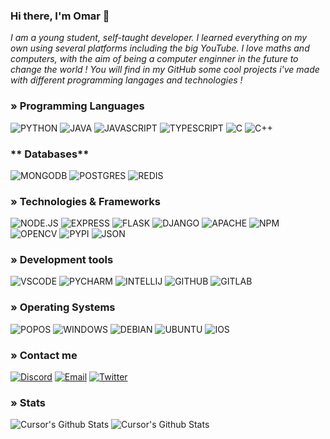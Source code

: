 ### Hi there, I'm Omar 👋

*I am a young student, self-taught developer. I learned everything on my own using several platforms including the big YouTube. I love maths and computers, with the aim of being a computer enginner in the future to change the world ! You will find in my GitHub some cool projects i've made with different programming langages and technologies !*


### **» Programming Languages**<br>
![PYTHON](https://img.shields.io/badge/Python-FFD43B?style=for-the-badge&logo=python&logoColor=darkgreen)
![JAVA](https://img.shields.io/badge/Java-ED8B00?style=for-the-badge&logo=java&logoColor=white)
![JAVASCRIPT](https://img.shields.io/badge/JavaScript-323330?style=for-the-badge&logo=javascript&logoColor=F7DF1E)
![TYPESCRIPT](https://img.shields.io/badge/TypeScript-007ACC?style=for-the-badge&logo=typescript&logoColor=white)
![C](https://img.shields.io/badge/C-00599C?style=for-the-badge&logo=c&logoColor=white)
![C++](https://img.shields.io/badge/C%2B%2B-00599C?style=for-the-badge&logo=c%2B%2B&logoColor=white)

### ** Databases**<br>
![MONGODB](https://img.shields.io/badge/MongoDB-4EA94B?style=for-the-badge&logo=mongodb&logoColor=white)
![POSTGRES](https://img.shields.io/badge/PostgreSQL-316192?style=for-the-badge&logo=postgresql&logoColor=white)
![REDIS](https://img.shields.io/badge/redis-%23DD0031.svg?&style=for-the-badge&logo=redis&logoColor=white)

### **» Technologies & Frameworks**<br>
![NODE.JS](https://img.shields.io/badge/Node.js-339933?style=for-the-badge&logo=nodedotjs&logoColor=white)
![EXPRESS](https://img.shields.io/badge/Express.js-000000?style=for-the-badge&logo=express&logoColor=white)
![FLASK](https://img.shields.io/badge/Flask-000000?style=for-the-badge&logo=flask&logoColor=white)
![DJANGO](https://img.shields.io/badge/Django-092E20?style=for-the-badge&logo=django&logoColor=green)
![APACHE](https://img.shields.io/badge/Apache-D22128?style=for-the-badge&logo=Apache&logoColor=white)
![NPM](https://img.shields.io/badge/npm-CB3837?style=for-the-badge&logo=npm&logoColor=white)
![OPENCV](https://img.shields.io/badge/OpenCV-27338e?style=for-the-badge&logo=OpenCV&logoColor=white)
![PYPI](https://img.shields.io/badge/pypi-3775A9?style=for-the-badge&logo=pypi&logoColor=white)
![JSON](https://img.shields.io/badge/json-5E5C5C?style=for-the-badge&logo=json&logoColor=white)

### **» Development tools**<br>

![VSCODE](https://img.shields.io/badge/Visual_Studio_Code-0078D4?style=for-the-badge&logo=visual%20studio%20code&logoColor=white)
![PYCHARM](https://img.shields.io/badge/PyCharm-000000.svg?&style=for-the-badge&logo=PyCharm&logoColor=white)
![INTELLIJ](https://img.shields.io/badge/IntelliJIDEA-000000.svg?style=for-the-badge&logo=intellij-idea&logoColor=white)
![GITHUB](https://img.shields.io/badge/GitHub-100000?style=for-the-badge&logo=github&logoColor=white)
![GITLAB](https://img.shields.io/badge/GitLab-330F63?style=for-the-badge&logo=gitlab&logoColor=white)

### **» Operating Systems**<br>
![POPOS](https://img.shields.io/badge/Pop!_OS-48B9C7?style=for-the-badge&logo=Pop!_OS&logoColor=white)
![WINDOWS](https://img.shields.io/badge/Windows-0078D6?style=for-the-badge&logo=windows&logoColor=white)
![DEBIAN](https://img.shields.io/badge/Debian-A81D33?style=for-the-badge&logo=debian&logoColor=white)
![UBUNTU](https://img.shields.io/badge/Ubuntu-E95420?style=for-the-badge&logo=ubuntu&logoColor=white)
![IOS](https://img.shields.io/badge/iOS-000000?style=for-the-badge&logo=ios&logoColor=white)

### **» Contact me**<br>
[![Discord](https://img.shields.io/badge/Discord-7289DA?style=for-the-badge&logo=discord&logoColor=white)](https://discord.com/users/756592067899031645)
[![Email](https://img.shields.io/badge/Gmail-D14836?style=for-the-badge&logo=gmail&logoColor=white)](mailto:developer.cursor@gmail.com)
[![Twitter](https://img.shields.io/badge/Twitter-1DA1F2?style=for-the-badge&logo=twitter&logoColor=white)](https://twitter.com/CursorDev)

### **» Stats**
<img alt="Cursor's Github Stats" src="https://github-readme-stats.vercel.app/api/top-langs/?username=cursorr&show_icons=true&hide_border=true&theme=tokyonight" />
<img alt="Cursor's Github Stats" src="https://github-readme-stats.vercel.app/api?username=cursorr&show_icons=true&hide_border=true&theme=tokyonight" />

